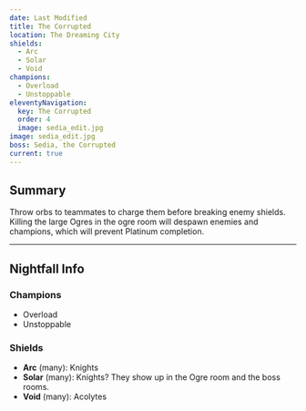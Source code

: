 ```yaml
---
date: Last Modified
title: The Corrupted
location: The Dreaming City
shields:
  - Arc
  - Solar
  - Void
champions:
  - Overload
  - Unstoppable
eleventyNavigation:
  key: The Corrupted
  order: 4
  image: sedia_edit.jpg
image: sedia_edit.jpg
boss: Sedia, the Corrupted
current: true
---
```



## Summary

Throw orbs to teammates to charge them before breaking enemy shields. Killing the large Ogres in the ogre room will despawn enemies and champions, which will prevent Platinum completion.


---


## Nightfall Info

### Champions

- Overload
- Unstoppable


### Shields

- **Arc** (many): Knights
- **Solar** (many): Knights? They show up in the Ogre room and the boss rooms.
- **Void** (many): Acolytes